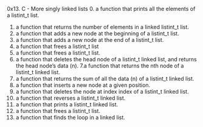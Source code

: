 0x13. C - More singly linked lists
0.  a function that prints all the elements of a listint_t list.
1. a function that returns the number of elements in a linked listint_t list.
2. a function that adds a new node at the beginning of a listint_t list.
3. a function that adds a new node at the end of a listint_t list.
4. a function that frees a listint_t list
5. a function that frees a listint_t list.
6. a function that deletes the head node of a listint_t linked list, and returns the head node’s data (n).
7.a function that returns the nth node of a listint_t linked list.
8. a function that returns the sum of all the data (n) of a listint_t linked list.
9.  a function that inserts a new node at a given position.
10. a function that deletes the node at index index of a listint_t linked list.
11. a function that reverses a listint_t linked list.
12. a function that prints a listint_t linked list.
13.  a function that frees a listint_t list.
14. a function that finds the loop in a linked list.
